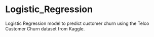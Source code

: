 # Logistic_Regression
Logistic Regression model to predict customer churn using the Telco Customer Churn dataset from Kaggle.
